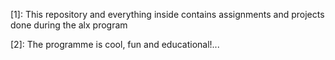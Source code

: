 [1]: This repository and everything inside contains assignments
and projects done during the alx program

[2]: The programme is cool, fun and educational!...
